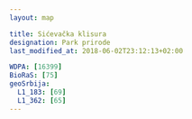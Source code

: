 ```yaml
---
layout: map

title: Sićevačka klisura
designation: Park prirode
last_modified_at: 2018-06-02T23:12:13+02:00

WDPA: [16399]
BioRaS: [75]
geoSrbija:
  L1_183: [69]
  L1_362: [65]
---
```

